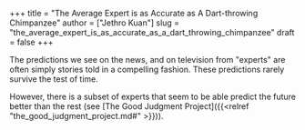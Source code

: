 +++
title = "The Average Expert is as Accurate as A Dart-throwing Chimpanzee"
author = ["Jethro Kuan"]
slug = "the_average_expert_is_as_accurate_as_a_dart_throwing_chimpanzee"
draft = false
+++

The predictions we see on the news, and on television from "experts" are often
simply stories told in a compelling fashion. These predictions rarely survive
the test of time.

However, there is a subset of experts that seem to be able predict the future
better than the rest (see [The Good Judgment Project]({{<relref "the_good_judgment_project.md#" >}})).